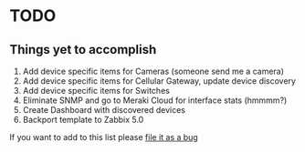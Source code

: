 # TODO

## Things yet to accomplish

1. Add device specific items for Cameras (someone send me a camera)
2. Add device specific items for Cellular Gateway, update device discovery
3. Add device specific items for Switches
4. Eliminate SNMP and go to Meraki Cloud for interface stats (hmmmm?)
5. Create Dashboard with discovered devices
6. Backport template to Zabbix 5.0

If you want to add to this list please [file it as a bug](https://github.com/jack-valko/Zabbix-Meraki-Discovery/issues/new)
